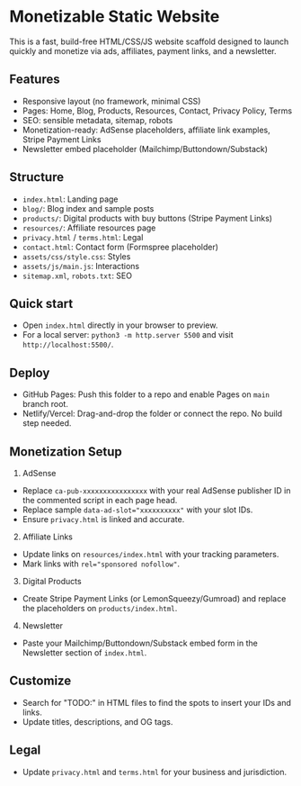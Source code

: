 # Monetizable Static Website

This is a fast, build-free HTML/CSS/JS website scaffold designed to launch quickly and monetize via ads, affiliates, payment links, and a newsletter.

## Features
- Responsive layout (no framework, minimal CSS)
- Pages: Home, Blog, Products, Resources, Contact, Privacy Policy, Terms
- SEO: sensible metadata, sitemap, robots
- Monetization-ready: AdSense placeholders, affiliate link examples, Stripe Payment Links
- Newsletter embed placeholder (Mailchimp/Buttondown/Substack)

## Structure
- `index.html`: Landing page
- `blog/`: Blog index and sample posts
- `products/`: Digital products with buy buttons (Stripe Payment Links)
- `resources/`: Affiliate resources page
- `privacy.html` / `terms.html`: Legal
- `contact.html`: Contact form (Formspree placeholder)
- `assets/css/style.css`: Styles
- `assets/js/main.js`: Interactions
- `sitemap.xml`, `robots.txt`: SEO

## Quick start
- Open `index.html` directly in your browser to preview.
- For a local server: `python3 -m http.server 5500` and visit `http://localhost:5500/`.

## Deploy
- GitHub Pages: Push this folder to a repo and enable Pages on `main` branch root.
- Netlify/Vercel: Drag-and-drop the folder or connect the repo. No build step needed.

## Monetization Setup
1) AdSense
- Replace `ca-pub-xxxxxxxxxxxxxxxx` with your real AdSense publisher ID in the commented script in each page head.
- Replace sample `data-ad-slot="xxxxxxxxxx"` with your slot IDs.
- Ensure `privacy.html` is linked and accurate.

2) Affiliate Links
- Update links on `resources/index.html` with your tracking parameters.
- Mark links with `rel="sponsored nofollow"`.

3) Digital Products
- Create Stripe Payment Links (or LemonSqueezy/Gumroad) and replace the placeholders on `products/index.html`.

4) Newsletter
- Paste your Mailchimp/Buttondown/Substack embed form in the Newsletter section of `index.html`.

## Customize
- Search for "TODO:" in HTML files to find the spots to insert your IDs and links.
- Update titles, descriptions, and OG tags.

## Legal
- Update `privacy.html` and `terms.html` for your business and jurisdiction.
